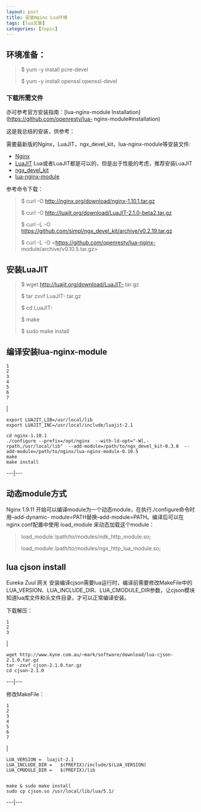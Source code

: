 ```yaml
---
layout: post
title: 安装Nginx Lua环境 
tags: [lua文章]
categories: [topic]
---
```

## 环境准备：

> $ yum -y install pcre-devel
>
> $ yum -y install openssl openssl-devel

### 下载所需文件

亦可参考官方安装指南：[lua-nginx-module Installation](https://github.com/openresty/lua-
nginx-module#installation)

这是我总结的安装，供参考：

需要最新版的Nginx，LuaJIT，ngx_devel_kit，lua-nginx-module等安装文件:

  * [Nginx](http://nginx.org/en/download.html)
  * [LuaJIT](http://luajit.org/download.html) Lua或者LuaJIT都是可以的，但是出于性能的考虑，推荐安装LuaJIT
  * [ngx_devel_kit](https://github.com/simpl/ngx_devel_kit/tags)
  * [lua-nginx-module](https://github.com/openresty/lua-nginx-module/tags)

参考命令下载：

> $ curl -O <http://nginx.org/download/nginx-1.10.1.tar.gz>
>
> $ curl -O <http://luajit.org/download/LuaJIT-2.1.0-beta2.tar.gz>
>
> $ curl -L -O <https://github.com/simpl/ngx_devel_kit/archive/v0.2.19.tar.gz>
>
> $ curl -L -O <https://github.com/openresty/lua-nginx-
> module/archive/v0.10.5.tar.gz>

## 安装LuaJIT

> $ wget <http://luajit.org/download/LuaJIT->.tar.gz
>
> $ tar zxvf LuaJIT-.tar.gz
>
> $ cd LuaJIT-
>
> $ make
>
> $ sudo make install

## 编译安装lua-nginx-module

    
    
    1
    2
    3
    4
    5
    6
    7
    

|

    
    
    export LUAJIT_LIB=/usr/local/lib
    export LUAJIT_INC=/usr/local/include/luajit-2.1
    
    cd nginx-1.10.1
    ./configure --prefix=/opt/nginx  --with-ld-opt="-Wl,-rpath,/usr/local/lib"  --add-module=/path/to/ngx_devel_kit-0.3.0  --add-module=/path/to/nginx/lua-nginx-module-0.10.5
    make
    make install  
  
---|---  
  
## 动态module方式

Nginx 1.9.11 开始可以编译module为一个动态module，在执行./configure命令时用–add-dynamic-
module=PATH替换–add-module=PATH。编译后可以在nginx.conf配置中使用 load_module 来动态加载这个module：

> load_module /path/to/modules/ndk_http_module.so;
>
> load_module /path/to/modules/ngx_http_lua_module.so;

## lua cjson install

Eureka Zuul 网关
安装编译cjson需要lua运行时，编译前需要修改MakeFile中的LUA_VERSION、LUA_INCLUDE_DIR、LUA_CMODULE_DIR参数，让cjson模块知道lua库文件和头文件目录，才可以正常编译安装。

下载解压：

    
    
    1
    2
    3
    

|

    
    
    wget http://www.kyne.com.au/~mark/software/download/lua-cjson-2.1.0.tar.gz
    tar -zxvf cjson-2.1.0.tar.gz
    cd cjson-2.1.0  
  
---|---  
  
修改MakeFile：

    
    
    1
    2
    3
    4
    5
    6
    7
    

|

    
    
    LUA_VERSION =  luajit-2.1
    LUA_INCLUDE_DIR =   $(PREFIX)/include/$(LUA_VERSION)
    LUA_CMODULE_DIR =   $(PREFIX)/lib
    
    
    make & sudo make install
    sudo cp cjson.so /usr/local/lib/lua/5.1/  
  
---|---